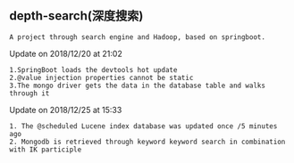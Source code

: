 ## depth-search(深度搜索)
~~~
A project through search engine and Hadoop, based on springboot.
~~~

Update on 2018/12/20 at 21:02
~~~
1.SpringBoot loads the devtools hot update
2.@value injection properties cannot be static
3.The mongo driver gets the data in the database table and walks through it
~~~

Update on 2018/12/25 at 15:33
~~~
1. The @scheduled Lucene index database was updated once /5 minutes ago
2. Mongodb is retrieved through keyword keyword search in combination with IK participle
~~~